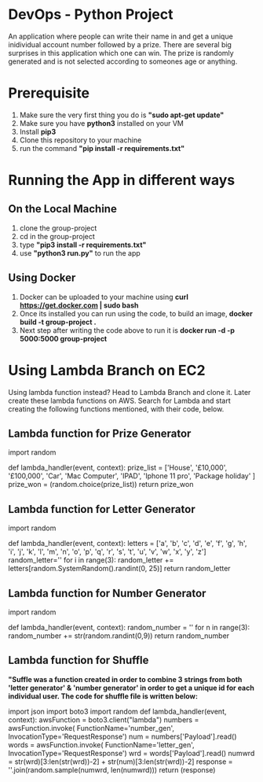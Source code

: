 # DevOps - Python Project
An application where people can write their name in and get a unique inidividual account number followed by a prize. There are several big surprises in this application which one can win. The prize is randomly generated and is not selected according to someones age or anything. 

# Prerequisite 
  1. Make sure the very first thing you do is __"sudo apt-get update"__
  2. Make sure you have __python3__ installed on your VM
  3. Install __pip3__
  4. Clone this repository to your machine
  5. run the command __"pip install -r requirements.txt"__  
  
  
 # Running the App in different ways

 ## On the Local Machine
  1. clone the group-project
  2. cd in the group-project
  3. type __"pip3 install -r requirements.txt"__
  4. use __"python3 run.py"__ to run the app
 
 ## Using Docker
  1. Docker can be uploaded to your machine using __curl https://get.docker.com | sudo bash__
  2. Once its installed you can run using the code, to build an image, __docker build -t group-project .__
  3. Next step after writing the code above to run it is __docker run -d -p 5000:5000 group-project__
 
# Using Lambda Branch on EC2
Using lambda function instead? Head to Lambda Branch and clone it. Later create these lambda functions on AWS. Search for Lambda and     start creating the following functions mentioned, with their code, below.
 
  ## Lambda function for Prize Generator 
   import random
   
   def lambda_handler(event, context):
      prize_list = ['House', '£10,000', '£100,000', 'Car', 'Mac Computer', 'IPAD', 'Iphone 11 pro', 'Package holiday' ]
      prize_won = (random.choice(prize_list))
      return prize_won
      
  ## Lambda function for Letter Generator
   import random
  
   def lambda_handler(event, context):
    letters = ['a', 'b', 'c', 'd', 'e', 'f', 'g', 'h', 'i', 'j', 'k', 'l', 'm', 'n', 'o', 'p', 'q', 'r', 's', 't', 'u', 'v', 'w', 'x', 'y', 'z']
    random_letter=''
    for i in range(3):
        random_letter += letters[random.SystemRandom().randint(0, 25)]
    return random_letter
    
  ## Lambda function for Number Generator
   import random
   
   def lambda_handler(event, context):
      random_number = ''
      for n in range(3):
        random_number += str(random.randint(0,9))
      return random_number
      
 ## Lambda function for Shuffle
 __"Suffle was a function created in order to combine 3 strings from both 'letter generator' & 'number generator' in order to get a unique id for each individual user. The code for shuffle file is written below:__
 
  import json
  import boto3
  import random
  def lambda_handler(event, context):
      awsFunction = boto3.client("lambda")
      numbers = awsFunction.invoke(
              FunctionName='number_gen',
              InvocationType='RequestResponse')
      num = numbers['Payload'].read()
      words = awsFunction.invoke(
              FunctionName='letter_gen',
              InvocationType='RequestResponse')
      wrd = words['Payload'].read()
      numwrd = str(wrd)[3:len(str(wrd))-2] + str(num)[3:len(str(wrd))-2]
      response = ''.join(random.sample(numwrd, len(numwrd)))
      return (response)
 
      
   
 
